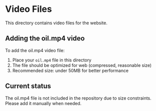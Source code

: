 # Video Files

This directory contains video files for the website.

## Adding the oil.mp4 video

To add the oil.mp4 video file:

1. Place your `oil.mp4` file in this directory
2. The file should be optimized for web (compressed, reasonable size)
3. Recommended size: under 50MB for better performance

## Current status

The oil.mp4 file is not included in the repository due to size constraints.
Please add it manually when needed.
